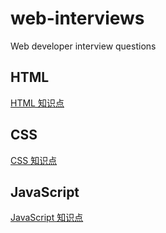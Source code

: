 # web-interviews
Web developer interview questions

## HTML
[HTML 知识点](html/index.md)

## CSS
[CSS 知识点](css/index.md)

## JavaScript
[JavaScript 知识点](javascript/index.md)